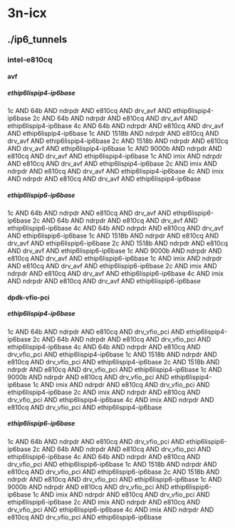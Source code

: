 # 3n-icx
## ./ip6_tunnels
### intel-e810cq
#### avf
##### ethip6lispip4-ip6base
1c AND 64b AND ndrpdr AND e810cq AND drv_avf AND ethip6lispip4-ip6base
2c AND 64b AND ndrpdr AND e810cq AND drv_avf AND ethip6lispip4-ip6base
4c AND 64b AND ndrpdr AND e810cq AND drv_avf AND ethip6lispip4-ip6base
1c AND 1518b AND ndrpdr AND e810cq AND drv_avf AND ethip6lispip4-ip6base
2c AND 1518b AND ndrpdr AND e810cq AND drv_avf AND ethip6lispip4-ip6base
1c AND 9000b AND ndrpdr AND e810cq AND drv_avf AND ethip6lispip4-ip6base
1c AND imix AND ndrpdr AND e810cq AND drv_avf AND ethip6lispip4-ip6base
2c AND imix AND ndrpdr AND e810cq AND drv_avf AND ethip6lispip4-ip6base
4c AND imix AND ndrpdr AND e810cq AND drv_avf AND ethip6lispip4-ip6base
##### ethip6lispip6-ip6base
1c AND 64b AND ndrpdr AND e810cq AND drv_avf AND ethip6lispip6-ip6base
2c AND 64b AND ndrpdr AND e810cq AND drv_avf AND ethip6lispip6-ip6base
4c AND 64b AND ndrpdr AND e810cq AND drv_avf AND ethip6lispip6-ip6base
1c AND 1518b AND ndrpdr AND e810cq AND drv_avf AND ethip6lispip6-ip6base
2c AND 1518b AND ndrpdr AND e810cq AND drv_avf AND ethip6lispip6-ip6base
1c AND 9000b AND ndrpdr AND e810cq AND drv_avf AND ethip6lispip6-ip6base
1c AND imix AND ndrpdr AND e810cq AND drv_avf AND ethip6lispip6-ip6base
2c AND imix AND ndrpdr AND e810cq AND drv_avf AND ethip6lispip6-ip6base
4c AND imix AND ndrpdr AND e810cq AND drv_avf AND ethip6lispip6-ip6base
#### dpdk-vfio-pci
##### ethip6lispip4-ip6base
1c AND 64b AND ndrpdr AND e810cq AND drv_vfio_pci AND ethip6lispip4-ip6base
2c AND 64b AND ndrpdr AND e810cq AND drv_vfio_pci AND ethip6lispip4-ip6base
4c AND 64b AND ndrpdr AND e810cq AND drv_vfio_pci AND ethip6lispip4-ip6base
1c AND 1518b AND ndrpdr AND e810cq AND drv_vfio_pci AND ethip6lispip4-ip6base
2c AND 1518b AND ndrpdr AND e810cq AND drv_vfio_pci AND ethip6lispip4-ip6base
1c AND 9000b AND ndrpdr AND e810cq AND drv_vfio_pci AND ethip6lispip4-ip6base
1c AND imix AND ndrpdr AND e810cq AND drv_vfio_pci AND ethip6lispip4-ip6base
2c AND imix AND ndrpdr AND e810cq AND drv_vfio_pci AND ethip6lispip4-ip6base
4c AND imix AND ndrpdr AND e810cq AND drv_vfio_pci AND ethip6lispip4-ip6base
##### ethip6lispip6-ip6base
1c AND 64b AND ndrpdr AND e810cq AND drv_vfio_pci AND ethip6lispip6-ip6base
2c AND 64b AND ndrpdr AND e810cq AND drv_vfio_pci AND ethip6lispip6-ip6base
4c AND 64b AND ndrpdr AND e810cq AND drv_vfio_pci AND ethip6lispip6-ip6base
1c AND 1518b AND ndrpdr AND e810cq AND drv_vfio_pci AND ethip6lispip6-ip6base
2c AND 1518b AND ndrpdr AND e810cq AND drv_vfio_pci AND ethip6lispip6-ip6base
1c AND 9000b AND ndrpdr AND e810cq AND drv_vfio_pci AND ethip6lispip6-ip6base
1c AND imix AND ndrpdr AND e810cq AND drv_vfio_pci AND ethip6lispip6-ip6base
2c AND imix AND ndrpdr AND e810cq AND drv_vfio_pci AND ethip6lispip6-ip6base
4c AND imix AND ndrpdr AND e810cq AND drv_vfio_pci AND ethip6lispip6-ip6base